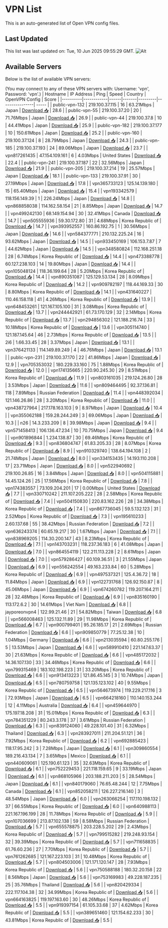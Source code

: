 # VPN List

This is an auto-generated list of Open VPN config files.

## Last Updated

This list was last updated on: Tue, 10 Jun 2025 09:55:29 GMT.
![Alt](https://repobeats.axiom.co/api/embed/186b98318ef1479477931607c1ad7d823f12451f.svg "Repobeats analytics image")

## Available Servers

Below is the list of available VPN servers:

(You may connect to any of these VPN servers with: Username: 'vpn', Password: 'vpn'.)
| Hostname | IP Address | Ping | Speed | Country | OpenVPN Config | Score |
|----------|------------|------|-------|---------|----------------| ----- |
| public-vpn-132 | 219.100.37.115 | 16 | 63.21Mbps | Japan | [Download 📥](./configs/server_0_JP.ovpn) | 28.6 |
| public-vpn-55 | 219.100.37.20 | 20 | 71.76Mbps | Japan | [Download 📥](./configs/server_1_JP.ovpn) | 26.9 |
| public-vpn-44 | 219.100.37.8 | 10 | 44.41Mbps | Japan | [Download 📥](./configs/server_2_JP.ovpn) | 25.9 |
| public-vpn-182 | 219.100.37.177 | 10 | 150.61Mbps | Japan | [Download 📥](./configs/server_3_JP.ovpn) | 25.2 |
| public-vpn-160 | 219.100.37.124 | 8 | 28.79Mbps | Japan | [Download 📥](./configs/server_4_JP.ovpn) | 24.3 |
| public-vpn-185 | 219.100.37.193 | 24 | 89.06Mbps | Japan | [Download 📥](./configs/server_5_JP.ovpn) | 23.7 |
| vpn817261435 | 47.154.109.161 | 6 | 4.03Mbps | United States | [Download 📥](./configs/server_6_US.ovpn) | 22.4 |
| public-vpn-241 | 219.100.37.187 | 22 | 32.56Mbps | Japan | [Download 📥](./configs/server_7_JP.ovpn) | 21.9 |
| public-vpn-205 | 219.100.37.214 | 19 | 25.57Mbps | Japan | [Download 📥](./configs/server_8_JP.ovpn) | 18.1 |
| public-vpn-133 | 219.100.37.91 | 30 | 27.19Mbps | Japan | [Download 📥](./configs/server_9_JP.ovpn) | 17.8 |
| vpn365733123 | 125.14.139.180 | 15 | 65.40Mbps | Japan | [Download 📥](./configs/server_10_JP.ovpn) | 15.4 |
| vpn193342579 | 118.156.149.39 | 1 | 226.24Mbps | Japan | [Download 📥](./configs/server_11_JP.ovpn) | 14.8 |
| vpn868858038 | 114.162.58.154 | 21 | 8.85Mbps | Japan | [Download 📥](./configs/server_12_JP.ovpn) | 14.7 |
| vpn499242130 | 68.149.154.94 | 30 | 32.41Mbps | Canada | [Download 📥](./configs/server_13_CA.ovpn) | 14.7 |
| vpn505555936 | 59.30.172.80 | 31 | 4.68Mbps | Korea Republic of | [Download 📥](./configs/server_14_KR.ovpn) | 14.7 |
| vpn393952557 | 160.86.192.75 | 1 | 30.56Mbps | Japan | [Download 📥](./configs/server_15_JP.ovpn) | 14.6 |
| vpn584377771 | 210.132.225.24 | 16 | 93.62Mbps | Japan | [Download 📥](./configs/server_16_JP.ovpn) | 14.5 |
| vpn933450169 | 106.153.7.87 | 7 | 44.62Mbps | Japan | [Download 📥](./configs/server_17_JP.ovpn) | 14.5 |
| vpn348580824 | 112.168.251.18 | 28 | 6.74Mbps | Korea Republic of | [Download 📥](./configs/server_18_KR.ovpn) | 14.4 |
| vpn473388778 | 60.127.238.103 | 14 | 19.80Mbps | Japan | [Download 📥](./configs/server_19_JP.ovpn) | 14.4 |
| vpn105048124 | 118.36.199.64 | 28 | 5.20Mbps | Korea Republic of | [Download 📥](./configs/server_20_KR.ovpn) | 14.4 |
| vpn890351087 | 125.129.53.134 | 28 | 8.09Mbps | Korea Republic of | [Download 📥](./configs/server_21_KR.ovpn) | 14.2 |
| vpn909782197 | 118.44.169.33 | 30 | 8.80Mbps | Korea Republic of | [Download 📥](./configs/server_22_KR.ovpn) | 14.1 |
| vpn431640227 | 110.46.158.118 | 41 | 4.26Mbps | Korea Republic of | [Download 📥](./configs/server_23_KR.ovpn) | 13.9 |
| vpn648453261 | 121.167.105.100 | 31 | 3.08Mbps | Korea Republic of | [Download 📥](./configs/server_24_KR.ovpn) | 13.7 |
| vpn244442921 | 61.73.170.129 | 32 | 2.14Mbps | Korea Republic of | [Download 📥](./configs/server_25_KR.ovpn) | 13.7 |
| vpn294856302 | 121.188.216.74 | 33 | 10.18Mbps | Korea Republic of | [Download 📥](./configs/server_26_KR.ovpn) | 13.6 |
| vpn305114740 | 121.187.145.64 | 46 | 2.73Mbps | Korea Republic of | [Download 📥](./configs/server_27_KR.ovpn) | 13.5 |
| 2i6 | 1.66.33.45 | 28 | 3.37Mbps | Japan | [Download 📥](./configs/server_28_JP.ovpn) | 13.1 |
| vpn376421133 | 114.149.89.249 | 4 | 46.76Mbps | Japan | [Download 📥](./configs/server_29_JP.ovpn) | 13.1 |
| public-vpn-231 | 219.100.37.170 | 22 | 41.86Mbps | Japan | [Download 📥](./configs/server_30_JP.ovpn) | 12.9 |
| vpn705353032 | 180.229.33.160 | 75 | 1.88Mbps | Korea Republic of | [Download 📥](./configs/server_31_KR.ovpn) | 12.0 |
| vpn174135665 | 220.90.245.30 | 29 | 8.51Mbps | Korea Republic of | [Download 📥](./configs/server_32_KR.ovpn) | 11.9 |
| vpn803161035 | 219.124.26.80 | 28 | 3.53Mbps | Japan | [Download 📥](./configs/server_33_JP.ovpn) | 11.6 |
| vpn809464495 | 92.37.136.81 | 118 | 7.89Mbps | Russian Federation | [Download 📥](./configs/server_34_RU.ovpn) | 11.4 |
| vpn448392034 | 121.146.26.86 | 28 | 3.20Mbps | Korea Republic of | [Download 📥](./configs/server_35_KR.ovpn) | 11.0 |
| vpn438727964 | 217.178.163.103 | 9 | 8.97Mbps | Japan | [Download 📥](./configs/server_36_JP.ovpn) | 10.4 |
| vpn355062188 | 159.28.244.249 | 3 | 69.06Mbps | Japan | [Download 📥](./configs/server_37_JP.ovpn) | 10.3 |
| n26 | 14.3.233.209 | 8 | 39.98Mbps | Japan | [Download 📥](./configs/server_38_JP.ovpn) | 9.4 |
| vpn571458413 | 106.136.47.234 | 10 | 70.75Mbps | Japan | [Download 📥](./configs/server_39_JP.ovpn) | 9.4 |
| vpn901896844 | 1.234.138.87 | 30 | 69.46Mbps | Korea Republic of | [Download 📥](./configs/server_40_KR.ovpn) | 9.3 |
| vpn836804747 | 61.83.205.33 | 28 | 8.07Mbps | Korea Republic of | [Download 📥](./configs/server_41_KR.ovpn) | 8.9 |
| vpn910329740 | 138.64.194.108 | 2 | 21.74Mbps | Japan | [Download 📥](./configs/server_42_JP.ovpn) | 8.0 |
| vpn334153435 | 14.193.110.208 | 17 | 23.71Mbps | Japan | [Download 📥](./configs/server_43_JP.ovpn) | 8.0 |
| vpn522940692 | 219.100.26.85 | 16 | 3.84Mbps | Japan | [Download 📥](./configs/server_44_JP.ovpn) | 8.0 |
| vpn504115881 | 14.45.124.26 | 25 | 17.56Mbps | Korea Republic of | [Download 📥](./configs/server_45_KR.ovpn) | 7.8 |
| vpn174383557 | 73.109.204.201 | 17 | 0.00Mbps | United States | [Download 📥](./configs/server_46_US.ovpn) | 7.7 |
| vpn330710242 | 211.107.205.222 | 28 | 2.58Mbps | Korea Republic of | [Download 📥](./configs/server_47_KR.ovpn) | 7.4 |
| vpn504150830 | 220.83.162.226 | 28 | 34.38Mbps | Korea Republic of | [Download 📥](./configs/server_48_KR.ovpn) | 7.4 |
| vpn867736045 | 59.5.132.123 | 31 | 2.52Mbps | Korea Republic of | [Download 📥](./configs/server_49_KR.ovpn) | 7.3 |
| vpn195610233 | 2.60.137.68 | 55 | 38.42Mbps | Russian Federation | [Download 📥](./configs/server_50_RU.ovpn) | 7.2 |
| vpn636243374 | 60.65.19.217 | 30 | 1.67Mbps | Japan | [Download 📥](./configs/server_51_JP.ovpn) | 7.1 |
| vpn838969205 | 114.30.200.147 | 43 | 8.23Mbps | Korea Republic of | [Download 📥](./configs/server_52_KR.ovpn) | 7.1 |
| vpn143703231 | 118.237.36.183 | 6 | 41.08Mbps | Japan | [Download 📥](./configs/server_53_JP.ovpn) | 7.0 |
| vpn864554119 | 122.211.113.228 | 2 | 8.61Mbps | Japan | [Download 📥](./configs/server_54_JP.ovpn) | 7.0 |
| vpn579286427 | 60.109.36.51 | 3 | 21.55Mbps | Japan | [Download 📥](./configs/server_55_JP.ovpn) | 6.9 |
| vpn556242554 | 49.163.233.84 | 60 | 5.28Mbps | Korea Republic of | [Download 📥](./configs/server_56_KR.ovpn) | 6.9 |
| vpn497537321 | 125.4.36.72 | 18 | 11.84Mbps | Japan | [Download 📥](./configs/server_57_JP.ovpn) | 6.9 |
| vpn122731768 | 126.92.150.87 | 8 | 45.06Mbps | Japan | [Download 📥](./configs/server_58_JP.ovpn) | 6.9 |
| vpn674260782 | 119.207.164.211 | 28 | 32.48Mbps | Korea Republic of | [Download 📥](./configs/server_59_KR.ovpn) | 6.9 |
| vpn835160190 | 113.172.6.2 | 30 | 14.61Mbps | Viet Nam | [Download 📥](./configs/server_60_VN.ovpn) | 6.8 |
| jayporeonvpn4 | 122.99.21.46 | 21 | 54.82Mbps | Taiwan | [Download 📥](./configs/server_61_TW.ovpn) | 6.8 |
| vpn566008463 | 125.132.11.89 | 29 | 11.98Mbps | Korea Republic of | [Download 📥](./configs/server_62_KR.ovpn) | 6.7 |
| vpn900799401 | 95.26.185.17 | 21 | 2.69Mbps | Russian Federation | [Download 📥](./configs/server_63_RU.ovpn) | 6.6 |
| vpn909850779 | 77.25.12.38 | 10 | 1.04Mbps | Germany | [Download 📥](./configs/server_64_DE.ovpn) | 6.6 |
| vpn213035594 | 60.80.255.176 | 5 | 13.53Mbps | Japan | [Download 📥](./configs/server_65_JP.ovpn) | 6.6 |
| vpn589910410 | 221.147.63.37 | 30 | 21.63Mbps | Korea Republic of | [Download 📥](./configs/server_66_KR.ovpn) | 6.6 |
| vpn485172032 | 14.36.107.130 | 33 | 34.46Mbps | Korea Republic of | [Download 📥](./configs/server_67_KR.ovpn) | 6.6 |
| vpn799315469 | 183.102.198.223 | 31 | 33.20Mbps | Korea Republic of | [Download 📥](./configs/server_68_KR.ovpn) | 6.6 |
| vpn913413223 | 121.86.45.145 | 3 | 10.74Mbps | Japan | [Download 📥](./configs/server_69_JP.ovpn) | 6.5 |
| vpn780759758 | 121.135.123.102 | 40 | 9.55Mbps | Korea Republic of | [Download 📥](./configs/server_70_KR.ovpn) | 6.5 |
| vpn564673974 | 119.229.217.116 | 3 | 72.93Mbps | Japan | [Download 📥](./configs/server_71_JP.ovpn) | 6.5 |
| vpn664218160 | 110.140.153.244 | 12 | 4.11Mbps | Australia | [Download 📥](./configs/server_72_AU.ovpn) | 6.4 |
| vpn459644970 | 175.197.18.208 | 31 | 15.01Mbps | Korea Republic of | [Download 📥](./configs/server_73_KR.ovpn) | 6.3 |
| vpn784351229 | 80.243.3.178 | 37 | 3.61Mbps | Russian Federation | [Download 📥](./configs/server_74_RU.ovpn) | 6.3 |
| vpn839124060 | 49.228.101.40 | 31 | 6.32Mbps | Thailand | [Download 📥](./configs/server_75_TH.ovpn) | 6.3 |
| vpn283927011 | 211.204.51.121 | 36 | 7.92Mbps | Korea Republic of | [Download 📥](./configs/server_76_KR.ovpn) | 6.2 |
| vpn692885423 | 118.17.95.242 | 3 | 7.28Mbps | Japan | [Download 📥](./configs/server_77_JP.ovpn) | 6.1 |
| vpn309860554 | 189.216.43.134 | 7 | 3.65Mbps | Mexico | [Download 📥](./configs/server_78_MX.ovpn) | 6.1 |
| vpn440609061 | 125.190.61.123 | 35 | 32.63Mbps | Korea Republic of | [Download 📥](./configs/server_79_KR.ovpn) | 6.1 |
| vpn752229453 | 221.118.159.65 | 9 | 33.19Mbps | Japan | [Download 📥](./configs/server_80_JP.ovpn) | 6.1 |
| vpn868105966 | 203.188.211.203 | 5 | 28.54Mbps | Japan | [Download 📥](./configs/server_81_JP.ovpn) | 6.1 |
| vpn840179060 | 76.65.48.244 | 12 | 7.75Mbps | Canada | [Download 📥](./configs/server_82_CA.ovpn) | 6.1 |
| vpn852058211 | 126.227.216.140 | 3 | 48.54Mbps | Japan | [Download 📥](./configs/server_83_JP.ovpn) | 6.0 |
| vpn263066254 | 117.110.198.132 | 37 | 66.55Mbps | Korea Republic of | [Download 📥](./configs/server_84_KR.ovpn) | 6.0 |
| vpn640988113 | 221.167.196.199 | 28 | 11.78Mbps | Korea Republic of | [Download 📥](./configs/server_85_KR.ovpn) | 5.9 |
| vpn107036699 | 213.87.102.138 | 59 | 8.58Mbps | Russian Federation | [Download 📥](./configs/server_86_RU.ovpn) | 5.7 |
| vpn655578875 | 203.228.5.202 | 29 | 2.43Mbps | Korea Republic of | [Download 📥](./configs/server_87_KR.ovpn) | 5.7 |
| vpn799515282 | 219.248.93.154 | 32 | 39.39Mbps | Korea Republic of | [Download 📥](./configs/server_88_KR.ovpn) | 5.7 |
| vpn711658835 | 61.76.60.236 | 27 | 7.70Mbps | Korea Republic of | [Download 📥](./configs/server_89_KR.ovpn) | 5.7 |
| vpn761262685 | 121.167.223.103 | 31 | 10.48Mbps | Korea Republic of | [Download 📥](./configs/server_90_KR.ovpn) | 5.7 |
| vpn804503006 | 121.171.120.147 | 28 | 7.93Mbps | Korea Republic of | [Download 📥](./configs/server_91_KR.ovpn) | 5.6 |
| vpn750588188 | 180.32.20.158 | 22 | 8.56Mbps | Japan | [Download 📥](./configs/server_92_JP.ovpn) | 5.6 |
| vpn753169983 | 49.228.187.235 | 25 | 35.76Mbps | Thailand | [Download 📥](./configs/server_93_TH.ovpn) | 5.6 |
| vpn820429334 | 222.117.104.38 | 32 | 34.99Mbps | Korea Republic of | [Download 📥](./configs/server_94_KR.ovpn) | 5.6 |
| vpn664163825 | 119.197.163.60 | 30 | 48.26Mbps | Korea Republic of | [Download 📥](./configs/server_95_KR.ovpn) | 5.5 |
| vpn919397154 | 61.105.33.68 | 37 | 4.62Mbps | Korea Republic of | [Download 📥](./configs/server_96_KR.ovpn) | 5.5 |
| vpn389651460 | 121.154.62.233 | 30 | 43.81Mbps | Korea Republic of | [Download 📥](./configs/server_97_KR.ovpn) | 5.5 |
